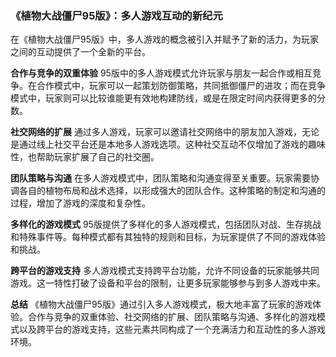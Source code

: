 ### 《植物大战僵尸95版》：多人游戏互动的新纪元

在《植物大战僵尸95版》中，多人游戏的概念被引入并赋予了新的活力，为玩家之间的互动提供了一个全新的平台。

**合作与竞争的双重体验**
95版中的多人游戏模式允许玩家与朋友一起合作或相互竞争。在合作模式中，玩家可以一起策划防御策略，共同抵御僵尸的进攻；而在竞争模式中，玩家则可以比较谁能更有效地构建防线，或是在限定时间内获得更多的分数。

**社交网络的扩展**
通过多人游戏，玩家可以邀请社交网络中的朋友加入游戏，无论是通过线上社交平台还是本地多人游戏选项。这种社交互动不仅增加了游戏的趣味性，也帮助玩家扩展了自己的社交圈。

**团队策略与沟通**
在多人游戏模式中，团队策略和沟通变得至关重要。玩家需要协调各自的植物布局和战术选择，以形成强大的团队合作。这种策略的制定和沟通的过程，增加了游戏的深度和复杂性。

**多样化的游戏模式**
95版提供了多样化的多人游戏模式，包括团队对战、生存挑战和特殊事件等。每种模式都有其独特的规则和目标，为玩家提供了不同的游戏体验和挑战。

**跨平台的游戏支持**
多人游戏模式支持跨平台功能，允许不同设备的玩家能够共同游戏。这一特性打破了设备和平台的限制，让更多玩家能够参与到多人游戏中来。

**总结**
《植物大战僵尸95版》通过引入多人游戏模式，极大地丰富了玩家的游戏体验。合作与竞争的双重体验、社交网络的扩展、团队策略与沟通、多样化的游戏模式以及跨平台的游戏支持，这些元素共同构成了一个充满活力和互动性的多人游戏环境。